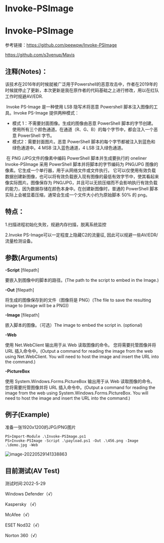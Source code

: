 # Invoke-PSImage

# Invoke-PSImage



参考链接：https://github.com/peewpw/Invoke-PSImage

https://github.com/s3venup/Mavis

## 注释(Notes)：

​		该技术在2016年的时候就被广泛用于Powershell的恶意攻击中，作者在2019年的时候就停止了更新，本次更新是我在原作者的代码基础之上进行修改，用以在红队工作时规避AV/EDR.

​		Invoke PS-Image 是一种使用 LSB 隐写术将恶意 Powershell 脚本注入图像的工具。Invoke PS-Image 提供两种模式：

- 模式 1：不需要封面图像。生成的图像由恶意 PowerShell 脚本的字节创建。使用所有三个颜色通道。在通道（R、G、B）的每个字节中，都会注入一个恶意 PowerShell 字节。
- 模式2：需要封面图片。恶意 PowerShell 脚本的每个字节都被注入到蓝色和绿色通道中。4 MSB 注入蓝色通道，4 LSB 注入绿色通道。

​		在 PNG /JPG文件的像素中编码 PowerShell 脚本并生成要执行的 oneliner Invoke-PSImage 采用 PowerShell 脚本并将脚本的字节编码为 PNG/JPG 图像的像素。它生成一个单行器，用于从网络文件或文件执行。 它可以仅使用有效负载数据创建新图像，也可以将有效负载嵌入现有图像的最低有效字节中，使其看起来像实际图片。图像保存为 PNG/JPG，并且可以无损压缩而不会影响执行有效负载的能力，因为数据存储在颜色本身中。在创建新图像时，普通的 PowerShell 脚本实际上会被显着压缩，通常会生成一个文件大小约为原始脚本 50% 的 png。



## 特点：

1.扫描进程初始化失败，规避内存扫描，脱离系统监控

2.Invoke PS-Image可以一定程度上隐藏C2的流量征, 因此可以规避一些AV/EDR/流量检测设备。

## 参数(Arguments)

**-Script** [filepath]

要嵌入到图像中的脚本的路径。(The path to the script to embed in the Image.)

**-Out** [filepath]

将生成的图像保存到的文件（图像将是 PNG）(The file to save the resulting image to (image will be a PNG))

**-Image** [filepath]

嵌入脚本的图像。（可选）The image to embed the script in. (optional)

**-Web**

使用 Net.WebClient 输出用于从 Web 读取图像的命令。
您将需要托管图像并将 URL 插入命令中。(Output a command for reading the image from the web using Net.WebClient.
You will need to host the image and insert the URL into the command.)

**-PictureBox**

使用 System.Windows.Forms.PictureBox 输出用于从 Web 读取图像的命令。
您将需要托管图像并将 URL 插入命令中。(Output a command for reading the image from the web using System.Windows.Forms.PictureBox.
You will need to host the image and insert the URL into the command.)

## 例子(Example)

准备一张1920x1200的JPG/PNG图片

```
PS>Import-Module .\Invoke-PSImage.ps1
PS>Invoke-PSImage -Script .\payload.ps1 -Out .\456.png -Image .\demo.jpg -Web
```
![image-20220529141338863](https://user-images.githubusercontent.com/89376703/170855011-87816880-e3bc-4399-8467-1fe345aa6837.png)


## 目前测试(AV Test)
测试时间:2022-5-29

Windows Defender（√）

Kaspersky （√）

McAfee（√）

ESET Nod32（√）

Norton 360（√）
